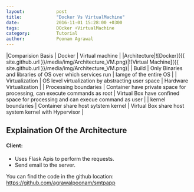```yaml
---
layout:            post
title:             "Docker Vs VirtualMachine"
date:              2016-11-01 15:28:00 +0300
tags:              DOcker +VirtualMachine
category:          Tutorial
author:            Poonam Agrawal
---
```


<!-- <div>

<br>
</div>|
<div>
<br>
<form>
	<label img src="{{ site.github.url }}/media/img/Architecture_Docker.png" />
<figcaption>Architecture Docker</figcaption>
</label>
<label>
<figure>
<img src="{{ site.github.url }}/media/img/Architecture_VM.png" />
<figcaption>Architecture VM</figcaption>
</figure>
</label>
</form>
</div> -->

|Comparision Basis | Docker | Virtual machine |
|Architecture|![Docker]({{ site.github.url }}/media/img/Architecture_VM.png)|![Virtual Machine]({{ site.github.url }}/media/img/Architecture_VM.png)|
| Build   | Only Binaries and libraries of OS over which services run | Iamge of the entire OS    |
|  Virtualization  |  OS level virtualization by abstracting user space       | Hardware Virtualization    |
| Processing boundaries   | Container have private space for processing, can execute commands as root   |  Virtual Box have confined space for processing and can execue command as user   |
| kernel boundaries   | Container share host sytstem kernel   |  Virtual Box share host system kernel with Hypervisor   |


## Explaination Of the Architecture






#### Client:

- Uses Flask Apis to perform the requests.
- Send email to the server.



You can find the code in the github location: <a href="https://github.com/agrawalpoonam/smtpapp">
https://github.com/agrawalpoonam/smtpapp
</a>

